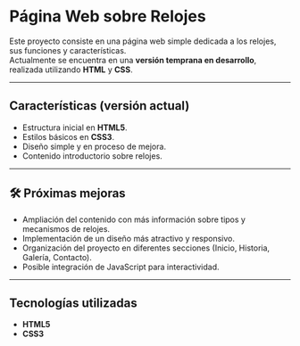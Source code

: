# Página Web sobre Relojes 

Este proyecto consiste en una página web simple dedicada a los relojes, sus funciones y características.  
Actualmente se encuentra en una **versión temprana en desarrollo**, realizada utilizando **HTML** y **CSS**.  

---

##  Características (versión actual)
- Estructura inicial en **HTML5**.  
- Estilos básicos en **CSS3**.  
- Diseño simple y en proceso de mejora.  
- Contenido introductorio sobre relojes.  

---

## 🛠 Próximas mejoras
- Ampliación del contenido con más información sobre tipos y mecanismos de relojes.  
- Implementación de un diseño más atractivo y responsivo.  
- Organización del proyecto en diferentes secciones (Inicio, Historia, Galería, Contacto).  
- Posible integración de JavaScript para interactividad.  

---

##  Tecnologías utilizadas
- **HTML5**  
- **CSS3**
